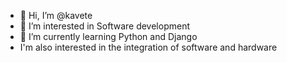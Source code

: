 - 👋 Hi, I’m @kavete
- 👀 I’m interested in Software development
- 🌱 I’m currently learning Python and Django
- I'm also interested in the integration of software and hardware

<!---
kavete/kavete is a ✨ special ✨ repository because its `README.md` (this file) appears on your GitHub profile.
You can click the Preview link to take a look at your changes.
--->
